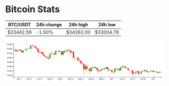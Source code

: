 # Bitcoin Stats

BTC/USDT|24h change|24h high|24h low|
|---|---|---|---|
|$33442.59|-1.50%|$34262.00|$33004.78|

<img src="./chart.svg">
